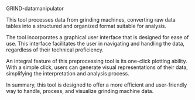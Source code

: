 GRIND-datamanipulator

This tool processes data from grinding machines, converting raw data tables into a structured and organized format suitable for analysis.

The tool incorporates a graphical user interface that is designed for ease of use. This interface facilitates the user in navigating and handling the data, regardless of their technical proficiency.

An integral feature of this preprocessing tool is its one-click plotting ability. With a simple click, users can generate visual representations of their data, simplifying the interpretation and analysis process.

In summary, this tool is designed to offer a more efficient and user-friendly way to handle, process, and visualize grinding machine data.
